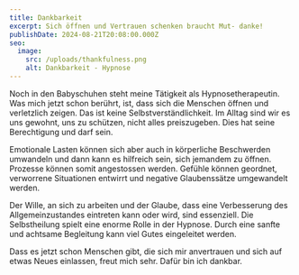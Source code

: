 ```yaml
---
title: Dankbarkeit
excerpt: Sich öffnen und Vertrauen schenken braucht Mut- danke!
publishDate: 2024-08-21T20:08:00.000Z
seo:
  image:
    src: /uploads/thankfulness.png
    alt: Dankbarkeit - Hypnose
---
```

Noch in den Babyschuhen steht meine Tätigkeit als Hypnosetherapeutin. Was mich jetzt schon berührt, ist, dass sich die Menschen öffnen und verletzlich zeigen. Das ist keine Selbstverständlichkeit. Im Alltag sind wir es uns gewohnt, uns zu schützen, nicht alles preiszugeben. Dies hat seine Berechtigung und darf sein. 

Emotionale Lasten können sich aber auch in körperliche Beschwerden umwandeln und dann kann es hilfreich sein, sich jemandem zu öffnen. Prozesse können somit angestossen werden. Gefühle können geordnet, verworrene Situationen entwirrt und negative Glaubenssätze umgewandelt werden.

Der Wille, an sich zu arbeiten und der Glaube, dass eine Verbesserung des Allgemeinzustandes eintreten kann oder wird, sind essenziell. Die Selbstheilung spielt eine enorme Rolle in der Hypnose. Durch eine sanfte und achtsame Begleitung kann viel Gutes eingeleitet werden.

Dass es jetzt schon Menschen gibt, die sich mir anvertrauen und sich auf etwas Neues einlassen, freut mich sehr. Dafür bin ich dankbar.
